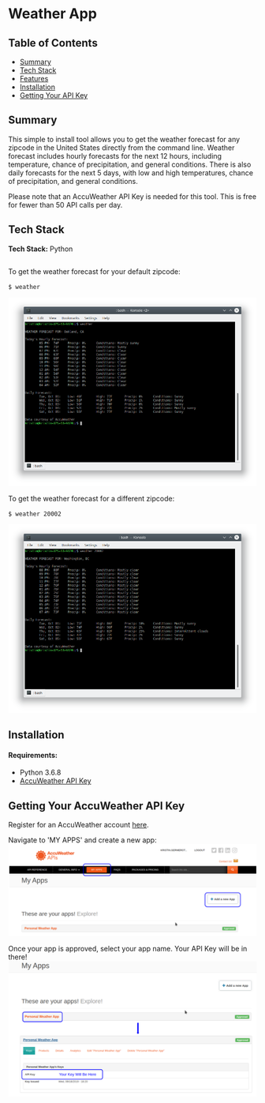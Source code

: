 # Weather App

## Table of Contents

* [Summary](#summary)
* [Tech Stack](#techstack)
* [Features](#features)
* [Installation](#installation)
* [Getting Your API Key](#apikey)


## <a name="summary"></a>Summary
This simple to install tool allows you to get the weather forecast for any zipcode in the United States directly from the command line. Weather forecast includes hourly forecasts for the next 12 hours, including temperature, chance of precipitation, and general conditions. There is also daily forecasts for the next 5 days, with low and high temperatures, chance of precipitation, and general conditions.</br>

Please note that an AccuWeather API Key is needed for this tool. This is free for fewer than 50 API calls per day.  

## <a name="techstack"></a>Tech Stack
__Tech Stack:__ Python

## <a name="features"></a>
To get the weather forecast for your default zipcode:
```
$ weather
```
![default](/static/defaultzip.png)

To get the weather forecast for a different zipcode:
```
$ weather 20002
```
![zipcode](/static/withzip.png)

## <a name="installation"></a>Installation

#### Requirements:
- Python 3.6.8
- [AccuWeather API Key](#apikey)


## <a name="apikey"></a>Getting Your AccuWeather API Key
Register for an AccuWeather account <a href="https://developer.accuweather.com/user/register">here</a>.</br>

Navigate to 'MY APPS' and create a new app:
![createapp](/static/createapp.png)

Once your app is approved, select your app name. Your API Key will be in there!
![getkey](/static/getkey.png)








